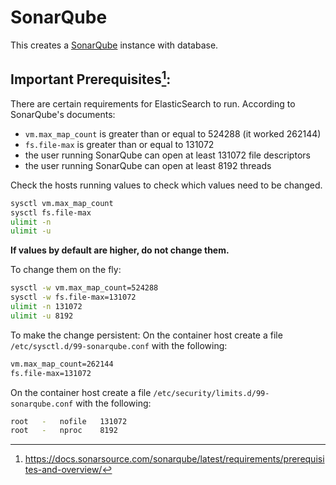 # SonarQube

This creates a [SonarQube](https://www.sonarsource.com/products/sonarqube/) instance with database.

## Important Prerequisites[^1]:

There are certain requirements for ElasticSearch to run. According to SonarQube's documents:

- `vm.max_map_count` is greater than or equal to 524288 (it worked 262144)
- `fs.file-max` is greater than or equal to 131072
- the user running SonarQube can open at least 131072 file descriptors
- the user running SonarQube can open at least 8192 threads

Check the hosts running values to check which values need to be changed.

```sh
sysctl vm.max_map_count
sysctl fs.file-max
ulimit -n
ulimit -u
```

**If values by default are higher, do not change them.**

To change them on the fly:

```sh
sysctl -w vm.max_map_count=524288
sysctl -w fs.file-max=131072
ulimit -n 131072
ulimit -u 8192
```

To make the change persistent:
On the container host create a file `/etc/sysctl.d/99-sonarqube.conf` with the following:

```sh
vm.max_map_count=262144
fs.file-max=131072
```

On the container host create a file `/etc/security/limits.d/99-sonarqube.conf` with the following:

```sh
root   -   nofile   131072
root   -   nproc    8192
```

[^1]: https://docs.sonarsource.com/sonarqube/latest/requirements/prerequisites-and-overview/
